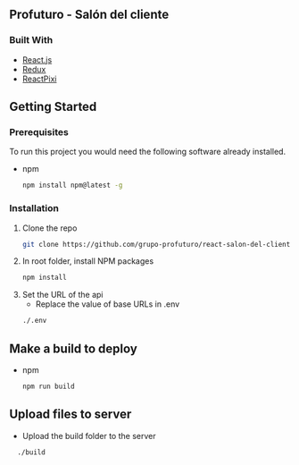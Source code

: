 ## Profuturo - Salón del cliente

### Built With

- [React.js](https://reactjs.org/)
- [Redux](https://redux.js.org/)
- [ReactPixi](https://reactpixi.org/)

## Getting Started

### Prerequisites

To run this project you would need the following software already installed.

- npm

  ```sh
  npm install npm@latest -g
  ```

### Installation

1. Clone the repo
   ```sh
   git clone https://github.com/grupo-profuturo/react-salon-del-cliente
   ```
2. In root folder, install NPM packages
   ```sh
   npm install
   ```
3. Set the URL of the api
   - Replace the value of base URLs in .env
   ```sh
   ./.env
   ```

## Make a build to deploy

- npm
  ```sh
  npm run build
  ```

## Upload files to server

- Upload the build folder to the server

```sh
  ./build
```
